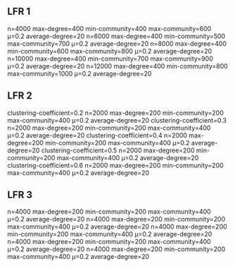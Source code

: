 ## LFR 1
n=4000 max-degree=400 min-community=400 max-community=600 µ=0.2 average-degree=20
n=6000 max-degree=400 min-community=500 max-community=700 µ=0.2 average-degree=20
n=8000 max-degree=400 min-community=600 max-community=800 µ=0.2 average-degree=20
n=10000 max-degree=400 min-community=700 max-community=900 µ=0.2 average-degree=20
n=12000 max-degree=400 min-community=800 max-community=1000 µ=0.2 average-degree=20

## LFR 2
clustering-coefficient=0.2 n=2000 max-degree=200 min-community=200 max-community=400 µ=0.2 average-degree=20
clustering-coefficient=0.3 n=2000 max-degree=200 min-community=200 max-community=400 µ=0.2 average-degree=20
clustering-coefficient=0.4 n=2000 max-degree=200 min-community=200 max-community=400 µ=0.2 average-degree=20
clustering-coefficient=0.5 n=2000 max-degree=200 min-community=200 max-community=400 µ=0.2 average-degree=20
clustering-coefficient=0.6 n=2000 max-degree=200 min-community=200 max-community=400 µ=0.2 average-degree=20

## LFR 3
n=4000 max-degree=200 min-community=200 max-community=400 µ=0.2 average-degree=20
n=4000 max-degree=200 min-community=200 max-community=400 µ=0.2 average-degree=20
n=4000 max-degree=200 min-community=200 max-community=400 µ=0.2 average-degree=20
n=4000 max-degree=200 min-community=200 max-community=400 µ=0.2 average-degree=20
n=4000 max-degree=200 min-community=200 max-community=400 µ=0.2 average-degree=20